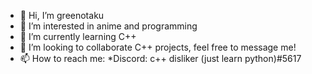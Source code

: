 - 👋 Hi, I’m greenotaku
- 👀 I’m interested in anime and programming
- 🌱 I’m currently learning C++
- 💞️ I’m looking to collaborate C++ projects, feel free to message me!
- 📫 How to reach me: 
  *Discord: c++ disliker (just learn python)#5617

<!---
green-otaku/green-otaku is a ✨ special ✨ repository because its `README.md` (this file) appears on your GitHub profile.
You can click the Preview link to take a look at your changes.
--->

